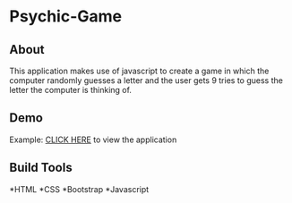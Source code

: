 # Psychic-Game

## About

This application makes use of javascript to create a game in which the computer randomly guesses a letter and the user gets 9 tries to guess the letter the computer is thinking of.

## Demo

Example: [CLICK HERE](https://nicholasherrick.github.io/Psychic-Game/.) to view the application

## Build Tools

*HTML
*CSS
*Bootstrap
*Javascript
